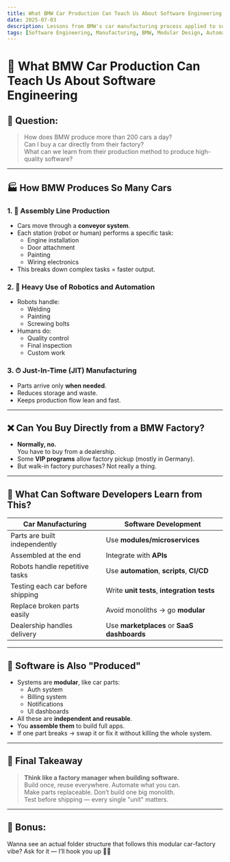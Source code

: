 ```yaml
---
title: What BMW Car Production Can Teach Us About Software Engineering
date: 2025-07-03
description: Lessons from BMW's car manufacturing process applied to software development, including modular design, automation, testing, and production methodologies.
tags: [Software Engineering, Manufacturing, BMW, Modular Design, Automation, Production, Assembly Line, Best Practices]
---
```


# 🚗 What BMW Car Production Can Teach Us About Software Engineering

## 🤔 Question:
> How does BMW produce more than 200 cars a day?  
> Can I buy a car directly from their factory?  
> What can we learn from their production method to produce high-quality software?

---

## 🏭 How BMW Produces So Many Cars

### 1. 🔄 Assembly Line Production
- Cars move through a **conveyor system**.
- Each station (robot or human) performs a specific task:
  - Engine installation
  - Door attachment
  - Painting
  - Wiring electronics
- This breaks down complex tasks = faster output.

### 2. 🤖 Heavy Use of Robotics and Automation
- Robots handle:
  - Welding
  - Painting
  - Screwing bolts
- Humans do:
  - Quality control
  - Final inspection
  - Custom work

### 3. ⏱ Just-In-Time (JIT) Manufacturing
- Parts arrive only **when needed**.
- Reduces storage and waste.
- Keeps production flow lean and fast.

---

## ❌ Can You Buy Directly from a BMW Factory?

- **Normally, no.**  
  You have to buy from a dealership.
- Some **VIP programs** allow factory pickup (mostly in Germany).
- But walk-in factory purchases? Not really a thing.

---

## 🧠 What Can Software Developers Learn from This?

| Car Manufacturing                  | Software Development                                   |
|------------------------------------|--------------------------------------------------------|
| Parts are built independently      | Use **modules/microservices**                         |
| Assembled at the end               | Integrate with **APIs**                               |
| Robots handle repetitive tasks     | Use **automation**, **scripts**, **CI/CD**            |
| Testing each car before shipping   | Write **unit tests**, **integration tests**           |
| Replace broken parts easily        | Avoid monoliths → go **modular**                      |
| Dealership handles delivery        | Use **marketplaces** or **SaaS dashboards**           |

---

## 🧱 Software is Also "Produced"

- Systems are **modular**, like car parts:
  - Auth system
  - Billing system
  - Notifications
  - UI dashboards
- All these are **independent and reusable**.
- You **assemble them** to build full apps.
- If one part breaks → swap it or fix it without killing the whole system.

---

## 🧪 Final Takeaway

> **Think like a factory manager when building software.**  
> Build once, reuse everywhere. Automate what you can.  
> Make parts replaceable. Don’t build one big monolith.  
> Test before shipping — every single "unit" matters.

---

## 💬 Bonus:
Wanna see an actual folder structure that follows this modular car-factory vibe? Ask for it — I’ll hook you up 🔧🔥
